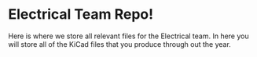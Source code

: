 # Electrical Team Repo!

Here is where we store all relevant files for the Electrical team. In here you will store all of the KiCad files that you produce through out the year.